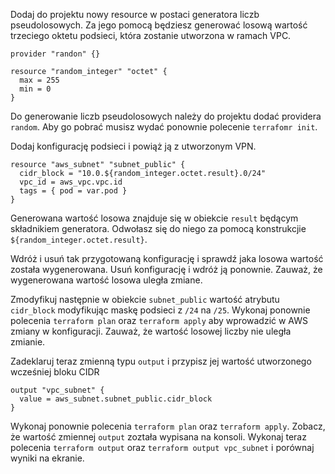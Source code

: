 Dodaj do projektu nowy resource w postaci generatora liczb pseudolosowych. Za jego pomocą będziesz generować losową wartość trzeciego oktetu podsieci, która zostanie utworzona w ramach VPC.
```
provider "randon" {}

resource "random_integer" "octet" {
  max = 255
  min = 0
}
```
Do generowanie liczb pseudolosowych należy do projektu dodać providera ```random```. Aby go pobrać musisz wydać ponownie polecenie ```terrafomr init```.

Dodaj konfigurację podsieci i powiąż ją z utworzonym VPN. 
```
resource "aws_subnet" "subnet_public" {
  cidr_block = "10.0.${random_integer.octet.result}.0/24"
  vpc_id = aws_vpc.vpc.id
  tags = { pod = var.pod }
}
```

Generowana wartość losowa znajduje się w obiekcie ```result``` będącym składnikiem generatora. Odwołasz się do niego za pomocą konstrukcjie ```${random_integer.octet.result}```.

Wdróż i usuń tak przygotowaną konfigurację i sprawdź jaka losowa wartość została wygenerowana. Usuń konfigurację i wdróż ją ponownie. Zauważ, że wygenerowana wartość losowa uległa zmiane.

Zmodyfikuj następnie w obiekcie ```subnet_public``` wartość atrybutu ```cidr_block``` modyfikując maskę podsieci z ```/24``` na ```/25```. Wykonaj ponownie polecenia ```terraform plan``` oraz ```terraform apply``` aby wprowadzić w AWS zmiany w konfiguracji. Zauważ, że wartość losowej liczby nie uległa zmianie.

Zadeklaruj teraz zmienną typu ```output``` i przypisz jej wartość utworzonego wcześniej bloku CIDR
```
output "vpc_subnet" {
  value = aws_subnet.subnet_public.cidr_block
}
```
Wykonaj ponownie polecenia ```terraform plan``` oraz ```terraform apply```. Zobacz, że wartość zmiennej ```output``` zoztała wypisana na konsoli. Wykonaj teraz polecenia ```terraform output``` oraz ```terraform output vpc_subnet``` i porównaj wyniki na ekranie.
